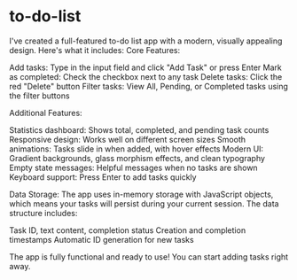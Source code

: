 # to-do-list
I've created a full-featured to-do list app with a modern, visually appealing design. Here's what it includes:
Core Features:

Add tasks: Type in the input field and click "Add Task" or press Enter
Mark as completed: Check the checkbox next to any task
Delete tasks: Click the red "Delete" button
Filter tasks: View All, Pending, or Completed tasks using the filter buttons

Additional Features:

Statistics dashboard: Shows total, completed, and pending task counts
Responsive design: Works well on different screen sizes
Smooth animations: Tasks slide in when added, with hover effects
Modern UI: Gradient backgrounds, glass morphism effects, and clean typography
Empty state messages: Helpful messages when no tasks are shown
Keyboard support: Press Enter to add tasks quickly

Data Storage:
The app uses in-memory storage with JavaScript objects, which means your tasks will persist during your current session. The data structure includes:

Task ID, text content, completion status
Creation and completion timestamps
Automatic ID generation for new tasks

The app is fully functional and ready to use! You can start adding tasks right away. 
